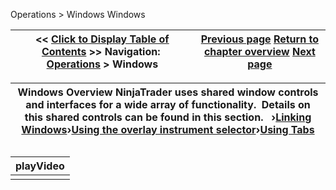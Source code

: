 ﻿
Operations > Windows
Windows

| << [Click to Display Table of Contents](window_tabs.md) >> **Navigation:**     [Operations](operations.md) > Windows | [Previous page](using_the_trading_hours_window.md) [Return to chapter overview](operations.md) [Next page](linking_windows.md) |
| --- | --- |

| Windows Overview NinjaTrader uses shared window controls and interfaces for a wide array of functionality.  Details on this shared controls can be found in this section.   ›[Linking Windows](linking_windows.md)›[Using the overlay instrument selector](instrument_overlay_selector.md)›[Using Tabs](using_tabs.md) |
| --- |

## 
| playVideo |
| --- |
|  |

